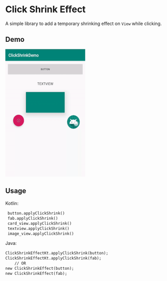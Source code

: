 # Click Shrink Effect

A simple library to add a temporary shrinking effect on `View` while clicking.

## Demo

<img src="screens/screen.gif" height="400" width="250"/>


## Usage

Kotlin:
```
 button.applyClickShrink()
 fab.applyClickShrink()
 card_view.applyClickShrink()
 textview.applyClickShrink()
 image_view.applyClickShrink()
```

Java:
```
ClickShrinkEffectKt.applyClickShrink(button);
ClickShrinkEffectKt.applyClickShrink(fab);
    // OR
new ClickShrinkEffect(button);
new ClickShrinkEffect(fab);
```
